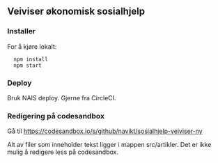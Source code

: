 ## Veiviser økonomisk sosialhjelp

### Installer

For å kjøre lokalt:

```
  npm install
  npm start
```

### Deploy

Bruk NAIS deploy. Gjerne fra CircleCI.

### Redigering på codesandbox

Gå til https://codesandbox.io/s/github/navikt/sosialhjelp-veiviser-ny

Alt av filer som inneholder tekst ligger i mappen src/artikler. Det er ikke mulig å redigere less på codesandbox.
